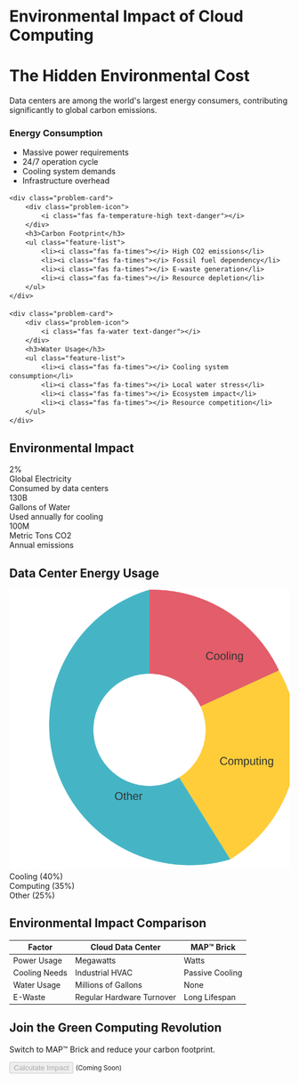 # Environmental Impact of Cloud Computing

<div class="hero-section text-center mb-5">
    <h1 class="display-4 mb-4"><i class="fas fa-leaf text-danger"></i> The Hidden Environmental Cost</h1>
    <p class="lead">Data centers are among the world's largest energy consumers, contributing significantly to global carbon emissions.</p>
</div>

<div class="problem-grid">
    <div class="problem-card">
        <div class="problem-icon">
            <i class="fas fa-bolt text-danger"></i>
        </div>
        <h3>Energy Consumption</h3>
        <ul class="feature-list">
            <li><i class="fas fa-times"></i> Massive power requirements</li>
            <li><i class="fas fa-times"></i> 24/7 operation cycle</li>
            <li><i class="fas fa-times"></i> Cooling system demands</li>
            <li><i class="fas fa-times"></i> Infrastructure overhead</li>
        </ul>
    </div>

    <div class="problem-card">
        <div class="problem-icon">
            <i class="fas fa-temperature-high text-danger"></i>
        </div>
        <h3>Carbon Footprint</h3>
        <ul class="feature-list">
            <li><i class="fas fa-times"></i> High CO2 emissions</li>
            <li><i class="fas fa-times"></i> Fossil fuel dependency</li>
            <li><i class="fas fa-times"></i> E-waste generation</li>
            <li><i class="fas fa-times"></i> Resource depletion</li>
        </ul>
    </div>

    <div class="problem-card">
        <div class="problem-icon">
            <i class="fas fa-water text-danger"></i>
        </div>
        <h3>Water Usage</h3>
        <ul class="feature-list">
            <li><i class="fas fa-times"></i> Cooling system consumption</li>
            <li><i class="fas fa-times"></i> Local water stress</li>
            <li><i class="fas fa-times"></i> Ecosystem impact</li>
            <li><i class="fas fa-times"></i> Resource competition</li>
        </ul>
    </div>
</div>

<div class="stats-section mt-5">
    <h2 class="text-center mb-4">Environmental Impact</h2>
    <div class="stats-grid">
        <div class="stat-card">
            <div class="stat-number">2%</div>
            <div class="stat-label">Global Electricity</div>
            <div class="stat-detail">Consumed by data centers</div>
        </div>
        <div class="stat-card">
            <div class="stat-number">130B</div>
            <div class="stat-label">Gallons of Water</div>
            <div class="stat-detail">Used annually for cooling</div>
        </div>
        <div class="stat-card">
            <div class="stat-number">100M</div>
            <div class="stat-label">Metric Tons CO2</div>
            <div class="stat-detail">Annual emissions</div>
        </div>
    </div>
</div>

<div class="energy-chart mt-5">
    <h2 class="text-center mb-4">Data Center Energy Usage</h2>
    <div class="chart-container text-center">
        <img src="../assets/img/energy-usage.svg" alt="Data Center Energy Usage Chart" class="img-fluid rounded shadow">
        <div class="chart-legend mt-3">
            <div class="legend-item">
                <span class="legend-color bg-danger"></span>
                <span>Cooling (40%)</span>
            </div>
            <div class="legend-item">
                <span class="legend-color bg-warning"></span>
                <span>Computing (35%)</span>
            </div>
            <div class="legend-item">
                <span class="legend-color bg-info"></span>
                <span>Other (25%)</span>
            </div>
        </div>
    </div>
</div>

<div class="comparison-section mt-5">
    <h2 class="text-center mb-4">Environmental Impact Comparison</h2>
    <div class="comparison-table">
        <table class="table table-bordered">
            <thead class="table-dark">
                <tr>
                    <th>Factor</th>
                    <th>Cloud Data Center</th>
                    <th>MAP™ Brick</th>
                </tr>
            </thead>
            <tbody>
                <tr>
                    <td>Power Usage</td>
                    <td class="text-danger">Megawatts</td>
                    <td class="text-success">Watts</td>
                </tr>
                <tr>
                    <td>Cooling Needs</td>
                    <td class="text-danger">Industrial HVAC</td>
                    <td class="text-success">Passive Cooling</td>
                </tr>
                <tr>
                    <td>Water Usage</td>
                    <td class="text-danger">Millions of Gallons</td>
                    <td class="text-success">None</td>
                </tr>
                <tr>
                    <td>E-Waste</td>
                    <td class="text-danger">Regular Hardware Turnover</td>
                    <td class="text-success">Long Lifespan</td>
                </tr>
            </tbody>
        </table>
    </div>
</div>

<div class="cta-section text-center mt-5">
    <h2 class="mb-4">Join the Green Computing Revolution</h2>
    <p class="lead mb-4">Switch to MAP™ Brick and reduce your carbon footprint.</p>
    <button class="btn btn-primary btn-lg" disabled>Calculate Impact</button>
    <small class="d-block mt-2 text-muted">(Coming Soon)</small>
</div>
